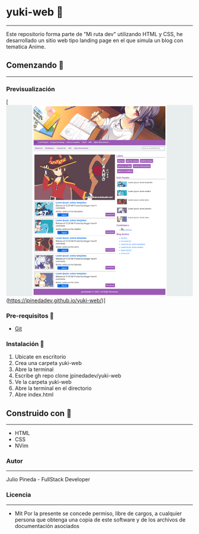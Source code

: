 # yuki-web 💼
* * *
Este repositorio forma parte de "Mi ruta dev" utilizando HTML y CSS, he desarrollado un sitio web tipo landing page en el que simula un blog con tematica Anime.


## Comenzando 🚀
* * *

### Previsualización
[![Img Alt Text](https://github.com/jpinedadev/yuki-web/blob/main/preview.png)(https://jpinedadev.github.io/yuki-web/)]

### Pre-requisitos 🔖
* [Git](https://git-scm.com/)
### Instalación 🔧
1. Ubicate en escritorio
2. Crea una carpeta yuki-web
3. Abre la terminal
4. Escribe  gh repo clone jpinedadev/yuki-web
5. Ve la carpeta yuki-web
6. Abre la terminal en el directorio
7. Abre index.html

## Construido con 🔨
* * *
- HTML
- CSS
- NVim

### Autor
* * *
Julio Pineda - FullStack Developer

### Licencia
***
* Mit
Por la presente se concede permiso, libre de cargos, a cualquier persona que obtenga una copia de este software y de los archivos de documentación asociados
